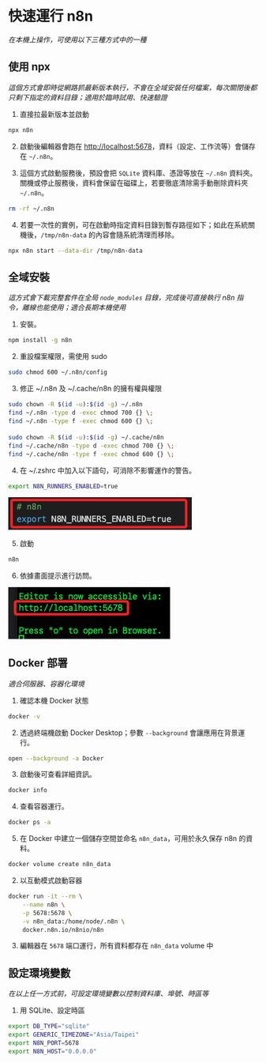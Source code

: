# 快速運行 n8n

_在本機上操作，可使用以下三種方式中的一種_

## 使用 npx

_這個方式會即時從網路抓最新版本執行，不會在全域安裝任何檔案，每次關閉後都只剩下指定的資料目錄；適用於臨時試用、快速驗證_

1. 直接拉最新版本並啟動

```bash
npx n8n
```

2. 啟動後編輯器會跑在 [http://localhost:5678](http://localhost:5678)，資料（設定、工作流等）會儲存在 `~/.n8n`。

3. 這個方式啟動服務後，預設會把 `SQLite` 資料庫、憑證等放在 `~/.n8n` 資料夾。關機或停止服務後，資料會保留在磁碟上，若要徹底清除需手動刪除資料夾 `~/.n8n`。

```bash
rm -rf ~/.n8n
```

4. 若要一次性的實例，可在啟動時指定資料目錄到暫存路徑如下；如此在系統關機後，`/tmp/n8n-data` 的內容會隨系統清理而移除。

```bash
npx n8n start --data-dir /tmp/n8n-data
```

## 全域安裝

_這方式會下載完整套件在全局 `node_modules` 目錄，完成後可直接執行 n8n 指令，離線也能使用；適合長期本機使用_

1. 安裝。

```bash
npm install -g n8n
```

2. 重設檔案權限，需使用 sudo

```bash
sudo chmod 600 ~/.n8n/config
```

3. 修正 ~/.n8n 及 ~/.cache/n8n 的擁有權與權限

```bash
sudo chown -R $(id -u):$(id -g) ~/.n8n
find ~/.n8n -type d -exec chmod 700 {} \;
find ~/.n8n -type f -exec chmod 600 {} \;

sudo chown -R $(id -u):$(id -g) ~/.cache/n8n
find ~/.cache/n8n -type d -exec chmod 700 {} \;
find ~/.cache/n8n -type f -exec chmod 600 {} \;
```

4. 在 ~/.zshrc 中加入以下語句，可消除不影響運作的警告。

```bash
export N8N_RUNNERS_ENABLED=true
```

![](images/img_49.png)

5. 啟動

```bash
n8n
```

6. 依據畫面提示進行訪問。

![](images/img_50.png)


## Docker 部署

_適合伺服器、容器化環境_

1. 確認本機 Docker 狀態

```bash
docker -v
```

2. 透過終端機啟動 Docker Desktop；參數 `--background` 會讓應用在背景運行。

```bash
open --background -a Docker
```

3. 啟動後可查看詳細資訊。

```bash
docker info
```

4. 查看容器運行。

```bash
docker ps -a
```

5. 在 Docker 中建立一個儲存空間並命名 `n8n_data`，可用於永久保存 n8n 的資料。

```bash
docker volume create n8n_data
```

2. 以互動模式啟動容器

```bash
docker run -it --rm \
    --name n8n \
    -p 5678:5678 \
    -v n8n_data:/home/node/.n8n \
    docker.n8n.io/n8nio/n8n
```

3. 編輯器在 `5678` 端口運行，所有資料都存在 `n8n_data` volume 中

## 設定環境變數

_在以上任一方式前，可設定環境變數以控制資料庫、埠號、時區等_

1. 用 SQLite、設定時區

```bash
export DB_TYPE="sqlite"
export GENERIC_TIMEZONE="Asia/Taipei"
export N8N_PORT=5678
export N8N_HOST="0.0.0.0"
```

